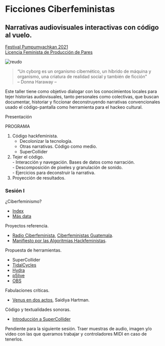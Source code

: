 # Ficciones Ciberfeministas
## Narrativas audiovisuales interactivas con código al vuelo.
[Festival Pumpumyachkan 2021](https://asimtria.org/pumpum/?page_id=802)   
[Licencia Feminista de Producción de Pares](https://labekka.red/licencia-f2f/)
  

![reudo](https://media.giphy.com/media/l3E6NUe6XgK41gKMo/giphy.gif)  

>“Un cyborg es un organismo cibernético, un híbrido de máquina y organismo, una criatura de realidad social y también de ficción”  
>– Donna Haraway –


Este taller tiene como objetivo dialogar con los conocimientos locales para tejer historias audiovisuales, tanto personales como colectivas, que buscan documentar, historiar y ficcionar deconstruyendo narrativas convencionales usado el código-pantalla como herramienta para el hackeo cultural.

Presentación

PROGRAMA  
1. Código hackfeminista.   
	- Decolonizar la tecnología.  
	- Otras narrativas. Código como medio.  
	- SuperCollider 
2.   Tejer el código.   
	- Interacción y navegación. Bases de datos como narración.   
	- Descomposición de pixeles y granulación de sonido.   
	- Ejercicios para deconstruir la narrativa.   
3.   Proyección de resultados.  


### Sesión I


¿Ciberfeminismo? 
- [Index](https://cyberfeminismindex.com/)
- [Más data](https://monoskop.org/Cyberfeminism) 

Proyectos referencia.
-  [Radio Ciberfeminista](https://radioslibres.net/ciberfem/#inicio), [Ciberfeministas Guatemala](https://ciberfemgt.org/).
- [Manifiesto por las Algoritmias Hackfeministas](https://donestech.net/noticia/manifiesto-por-algoritmias-hackfeministas).

Propuesta de herramientas.

- SuperCollider
- [TidalCycles](https://tidalcycles.org/Welcome)
- [Hydra](https://hydra.ojack.xyz/) 
- [p5live](https://teddavis.org/p5live/) 
- [OBS](https://obsproject.com/es)

Fabulaciones críticas.
- [Venus en dos actos](https://hemisphericinstitute.org/en/emisferica-91/9-1-essays/venus-en-dos-actos.html), Saidiya Hartman.  


Código y textualidades sonoras. 
- [Introducción a SuperCollider](https://github.com/MarianneTeixido/hackcode2.0/blob/master/sesion01/s01.scd)


Pendiente para la siguiente sesión. Traer muestras de audio, imagen y/o video con las que queramos trabajar y controladores MIDI en caso de tenerlos. 





